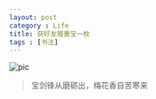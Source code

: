 ```yaml
---
layout: post
category : Life
title: 获好友赠墨宝一枚
tags : [书法]
---
```


![pic](http://i.imgur.com/Ew8QS2P.jpg)

> 宝剑锋从磨砺出，梅花香自苦寒来
